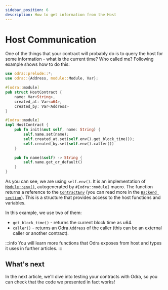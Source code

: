 ```yaml
---
sidebar_position: 6
description: How to get information from the Host
---
```


# Host Communication

One of the things that your contract will probably do is to query the host for some information -
what is the current time? Who called me? Following example shows how to do this:

```rust title="examples/src/features/host_functions.rs"
use odra::prelude::*;
use odra::{Address, module::Module, Var};

#[odra::module]
pub struct HostContract {
    name: Var<String>,
    created_at: Var<u64>,
    created_by: Var<Address>
}

#[odra::module]
impl HostContract {
    pub fn init(&mut self, name: String) {
        self.name.set(name);
        self.created_at.set(self.env().get_block_time());
        self.created_by.set(self.env().caller())
    }

    pub fn name(&self) -> String {
        self.name.get_or_default()
    }
}
```

As you can see, we are using `self.env()`. It is an implementation of [`Module::env()`], autogenerated
by `#[odra::module]` macro. The function returns a reference to the [`ContractEnv`] (you can read more in 
the [`Backend section`]). This is a structure that provides access to the host functions and variables. 

In this example, we use two of them:
* `get_block_time()` - returns the current block time as u64. 
* `caller()` - returns an Odra `Address` of the caller (this can be an external caller or another contract).

:::info
You will learn more functions that Odra exposes from host and types it uses in further articles.
:::

## What's next
In the next article, we'll dive into testing your contracts with Odra, so you can check that the code
we presented in fact works!

[`Module::env()`]: https://docs.rs/odra/0.8.0/odra/module/trait.Module.html#tymehtod.env
[`ContractEnv`]: https://docs.rs/odra/0.8.0/odra/struct.ContractEnv.html
[`Backend section`]: ../backends/01-what-is-a-backend.md#contract-env